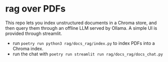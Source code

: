 
# rag over PDFs

This repo lets you index unstructured documents in a Chroma store, and then query them through an offline LLM served by Ollama. A simple UI is provided through streamlit.

- run `poetry run python3 rag/docs_rag/index.py` to index PDFs into a Chroma index.
- run the chat with `poetry run streamlit run rag/docs_rag/docs_chat.py`
